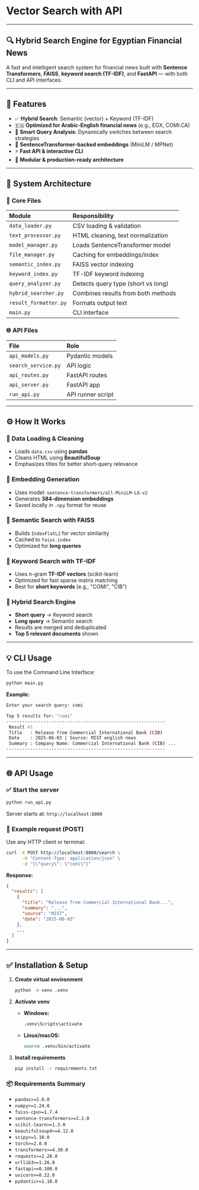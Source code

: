 # Vector Search with API

-----

## 🔍 **Hybrid Search Engine for Egyptian Financial News**

A fast and intelligent search system for financial news built with **Sentence Transformers**, **FAISS**, **keyword search (TF-IDF)**, and **FastAPI** — with both CLI and API interfaces.

-----

## 🚀 **Features**

  * ✅ **Hybrid Search**: Semantic (vector) + Keyword (TF-IDF)
  * 🇪🇬 **Optimized for Arabic-English financial news** (e.g., EGX, COMI.CA)
  * 🔎 **Smart Query Analysis**: Dynamically switches between search strategies
  * 🧠 **SentenceTransformer-backed embeddings** (MiniLM / MPNet)
  * ⚡ **Fast API & interactive CLI**
  * 🔧 **Modular & production-ready architecture**

-----

## 🧱 **System Architecture**

### 📂 **Core Files**

| Module              | Responsibility                 |
| :------------------ | :----------------------------- |
| `data_loader.py`    | CSV loading & validation       |
| `text_processor.py` | HTML cleaning, text normalization |
| `model_manager.py`  | Loads SentenceTransformer model |
| `file_manager.py`   | Caching for embeddings/index   |
| `semantic_index.py` | FAISS vector indexing          |
| `keyword_index.py`  | TF-IDF keyword indexing        |
| `query_analyzer.py` | Detects query type (short vs long) |
| `hybrid_searcher.py`| Combines results from both methods |
| `result_formatter.py`| Formats output text            |
| `main.py`           | CLI interface                  |

### 🌐 **API Files**

| File            | Role         |
| :-------------- | :----------- |
| `api_models.py` | Pydantic models |
| `search_service.py`| API logic    |
| `api_routes.py` | FastAPI routes |
| `api_server.py` | FastAPI app  |
| `run_api.py`    | API runner script |

-----

## ⚙️ **How It Works**

### 🧹 **Data Loading & Cleaning**

  * Loads `data.csv` using **pandas**
  * Cleans HTML using **BeautifulSoup**
  * Emphasizes titles for better short-query relevance

### 🧠 **Embedding Generation**

  * Uses model: `sentence-transformers/all-MiniLM-L6-v2`
  * Generates **384-dimension embeddings**
  * Saved locally in `.npy` format for reuse

### 🔎 **Semantic Search with FAISS**

  * Builds `IndexFlatL2` for vector similarity
  * Cached to `faiss.index`
  * Optimized for **long queries**

### 🧾 **Keyword Search with TF-IDF**

  * Uses n-gram **TF-IDF vectors** (scikit-learn)
  * Optimized for fast sparse matrix matching
  * Best for **short keywords** (e.g., "COMI", "CIB")

### 🤖 **Hybrid Search Engine**

  * **Short query** → Keyword search
  * **Long query** → Semantic search
  * Results are merged and deduplicated
  * **Top 5 relevant documents** shown

-----

## 💡 **CLI Usage**

To use the Command Line Interface:

```bash
python main.py
```

**Example:**

```bash
Enter your search query: comi

Top 5 results for: "comi"
------------------------------------------------------------
 Result #1
 Title   : Release from Commercial International Bank (CIB)
 Date    : 2025-06-03 | Source: MIST english news
 Summary : Company Name: Commercial International Bank (CIB) ...
------------------------------------------------------------
```

-----

## 🌐 **API Usage**

### ✅ **Start the server**

```bash
python run_api.py
```

Server starts at: `http://localhost:8000`

### 🚀 **Example request (POST)**

Use any HTTP client or terminal:

```bash
curl -X POST http://localhost:8000/search \
      -H "Content-Type: application/json" \
      -d "{\"query\": \"comi\"}"
```

**Response:**

```json
{
  "results": [
    {
      "title": "Release from Commercial International Bank...",
      "summary": "...",
      "source": "MIST",
      "date": "2025-06-03"
    },
    ...
  ]
}
```

-----

## ✅ **Installation & Setup**

1.  **Create virtual environment**

    ```bash
    python -m venv .venv
    ```

2.  **Activate venv**

      * **Windows:**
        ```bash
        .venv\Scripts\activate
        ```
      * **Linux/macOS:**
        ```bash
        source .venv/bin/activate
        ```

3.  **Install requirements**

    ```bash
    pip install -r requirements.txt
    ```

### 📦 **Requirements Summary**

  * `pandas>=2.0.0`
  * `numpy>=1.24.0`
  * `faiss-cpu>=1.7.4`
  * `sentence-transformers>=2.2.0`
  * `scikit-learn>=1.3.0`
  * `beautifulsoup4>=4.12.0`
  * `scipy>=1.10.0`
  * `torch>=2.0.0`
  * `transformers>=4.30.0`
  * `requests>=2.28.0`
  * `urllib3>=1.26.0`
  * `fastapi>=0.100.0`
  * `uvicorn>=0.22.0`
  * `pydantic>=1.10.0`
